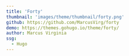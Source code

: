```yaml
---
title: 'Forty'
thumbnail: 'images/theme/thumbnail/forty.png'
github: https://github.com/MarcusVirg/forty
demo: https://themes.gohugo.io/theme/forty/
author: Marcus Virginia
ssg:
  - Hugo
---
```

